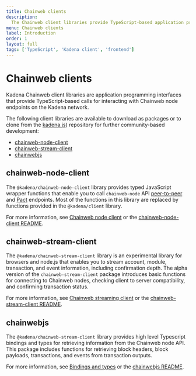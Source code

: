 ```yaml
---
title: Chainweb clients
description:
  The Chainweb client libraries provide TypeScript-based application programming interfaces (API) for calling Chainweb node endpoints.
menu: Chainweb clients
label: Introduction
order: 1
layout: full
tags: ['TypeScript', 'Kadena client', 'frontend']
---
```


# Chainweb clients

Kadena Chainweb client libraries are application programming interfaces that provide TypeScript-based calls for interacting with Chainweb node endpoints on the Kadena network.

The following client libraries are available to download as packages or to clone from the [kadena.js](https://github.com/kadena-community/kadena.js)) repository for further community-based development:

- [chainweb-node-client](https://github.com/kadena-community/kadena.js/tree/main/packages/libs/chainweb-node-client)
- [chainweb-stream-client](https://github.com/kadena-community/kadena.js/tree/main/packages/libs/chainweb-stream-client)
- [chainwebjs](https://github.com/kadena-community/kadena.js/tree/main/packages/libs/chainwebjs)

## chainweb-node-client

The `@kadena/chainweb-node-client` library provides typed JavaScript wrapper functions that enable you to call `chainweb-node` API [peer-to-peer](/reference/chainweb-api) and [Pact](/reference/rest-api) endpoints.
Most of the functions in this library are replaced by functions provided in the `@kadena/client` library.

For more information, see [Chainweb node client](/reference/chainweb-ref/node-client) or the [chainweb-node-client README](https://github.com/kadena-community/kadena.js/tree/main/packages/libs/chainweb-node-client).

## chainweb-stream-client

The `@kadena/chainweb-stream-client` library is an experimental library for browsers and node.js that enables you to stream account, module, transaction, and event information, including confirmation depth.
The alpha version of the `chainweb-stream-client` package introduces basic functions for connecting to Chainweb nodes, checking client to server compatibility, and confirming transaction status.

For more information, see [Chainweb streaming client](/reference/chainweb-ref/stream-client) or the [chainweb-stream-client README](https://github.com/kadena-community/kadena.js/tree/main/packages/libs/chainweb-stream-client).

## chainwebjs

The `@kadena/chainweb-stream-client` library provides high level Typescript bindings and types for retrieving information from the Chainweb node API.
This package includes functions for retrieving block headers, block payloads, transactions, and events from transaction outputs. 

For more information, see [Bindings and types](/reference/chainweb-ref/js-bindings) or the [chainwebjs README](https://github.com/kadena-community/kadena.js/tree/main/packages/libs/chainwebjs).

